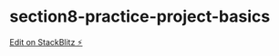 # section8-practice-project-basics

[Edit on StackBlitz ⚡️](https://stackblitz.com/edit/github-lvwalk)